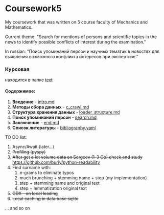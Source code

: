 # Coursework5
My coursework that was written on 5 course faculty of Mechanics and Mathematics.

Current theme: "Search for mentions of persons and scientific topics in the news to identify possible conflicts of interest during the examination."

In russian: "Поиск упоминаний персон и научных тематик в новостях для выявления возможного конфликта интересов при экспертизе."

### Курсовая
находится в папке [text](https://github.com/Mikhail356/Coursework5/tree/master/text)
#### Содержимое:
1. __Введение__ - [intro.md](https://github.com/Mikhail356/Coursework5/blob/master/text/intro.md)
1. __Методы сбора данных__ - [c_crawl.md](https://github.com/Mikhail356/Coursework5/blob/master/text/c_crawl.md)
1. __Структура хранения данных__ - [loader_structure.md](https://github.com/Mikhail356/Coursework5/blob/master/text/loader_structure.md)
1. __Поиск упоминаний персон__ - [search.md](https://github.com/Mikhail356/Coursework5/blob/master/text/real.md)
1. __Заключение__ - [end.md](https://github.com/Mikhail356/Coursework5/blob/master/text/end.md)
1. __Список литературы__ - [bibliography.yaml](https://github.com/Mikhail356/Coursework5/blob/master/text/bibliography.yaml)

TO DO list:
1. Async/Await (later...)
2. ~~Profiling (pyspy)~~
3. ~~After get a lot volume data on Sergeev (1-3 Gb) check and study~~ https://github.com/buriy/python-readability
4. Find surname with:
    1. n-grams to eliminate typos
    1. much brunching + stemming name + step (my implementation)
    2. step + stemming name and original text
    3. step + lemmatization original text
5. ~~CDX - on local loading~~
6. ~~Local caching in data base sqlite~~

... and so on
